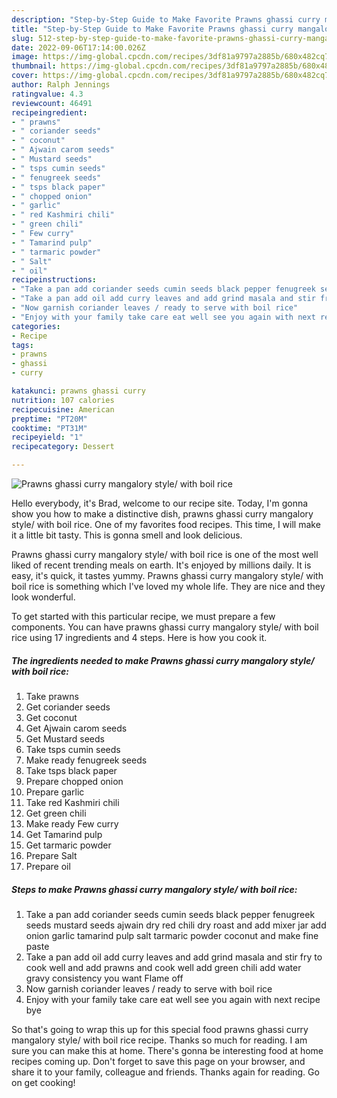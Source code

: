 ```yaml
---
description: "Step-by-Step Guide to Make Favorite Prawns ghassi curry mangalory style/ with boil rice"
title: "Step-by-Step Guide to Make Favorite Prawns ghassi curry mangalory style/ with boil rice"
slug: 512-step-by-step-guide-to-make-favorite-prawns-ghassi-curry-mangalory-style-with-boil-rice
date: 2022-09-06T17:14:00.026Z
image: https://img-global.cpcdn.com/recipes/3df81a9797a2885b/680x482cq70/prawns-ghassi-curry-mangalory-style-with-boil-rice-recipe-main-photo.jpg
thumbnail: https://img-global.cpcdn.com/recipes/3df81a9797a2885b/680x482cq70/prawns-ghassi-curry-mangalory-style-with-boil-rice-recipe-main-photo.jpg
cover: https://img-global.cpcdn.com/recipes/3df81a9797a2885b/680x482cq70/prawns-ghassi-curry-mangalory-style-with-boil-rice-recipe-main-photo.jpg
author: Ralph Jennings
ratingvalue: 4.3
reviewcount: 46491
recipeingredient:
- " prawns"
- " coriander seeds"
- " coconut"
- " Ajwain carom seeds"
- " Mustard seeds"
- " tsps cumin seeds"
- " fenugreek seeds"
- " tsps black paper"
- " chopped onion"
- " garlic"
- " red Kashmiri chili"
- " green chili"
- " Few curry"
- " Tamarind pulp"
- " tarmaric powder"
- " Salt"
- " oil"
recipeinstructions:
- "Take a pan add coriander seeds cumin seeds black pepper fenugreek seeds mustard seeds ajwain dry red chili dry roast and add mixer jar add onion garlic tamarind pulp salt tarmaric powder coconut and make fine paste"
- "Take a pan add oil add curry leaves and add grind masala and stir fry to cook well and add prawns and cook well add green chili add water gravy consistency you want Flame off"
- "Now garnish coriander leaves / ready to serve with boil rice"
- "Enjoy with your family take care eat well see you again with next recipe bye"
categories:
- Recipe
tags:
- prawns
- ghassi
- curry

katakunci: prawns ghassi curry 
nutrition: 107 calories
recipecuisine: American
preptime: "PT20M"
cooktime: "PT31M"
recipeyield: "1"
recipecategory: Dessert

---
```



![Prawns ghassi curry mangalory style/ with boil rice](https://img-global.cpcdn.com/recipes/3df81a9797a2885b/680x482cq70/prawns-ghassi-curry-mangalory-style-with-boil-rice-recipe-main-photo.jpg)

Hello everybody, it's Brad, welcome to our recipe site. Today, I'm gonna show you how to make a distinctive dish, prawns ghassi curry mangalory style/ with boil rice. One of my favorites food recipes. This time, I will make it a little bit tasty. This is gonna smell and look delicious.



Prawns ghassi curry mangalory style/ with boil rice is one of the most well liked of recent trending meals on earth. It's enjoyed by millions daily. It is easy, it's quick, it tastes yummy. Prawns ghassi curry mangalory style/ with boil rice is something which I've loved my whole life. They are nice and they look wonderful.


To get started with this particular recipe, we must prepare a few components. You can have prawns ghassi curry mangalory style/ with boil rice using 17 ingredients and 4 steps. Here is how you cook it.

<!--inarticleads1-->

##### The ingredients needed to make Prawns ghassi curry mangalory style/ with boil rice:

1. Take  prawns
1. Get  coriander seeds
1. Get  coconut
1. Get  Ajwain carom seeds
1. Get  Mustard seeds
1. Take  tsps cumin seeds
1. Make ready  fenugreek seeds
1. Take  tsps black paper
1. Prepare  chopped onion
1. Prepare  garlic
1. Take  red Kashmiri chili
1. Get  green chili
1. Make ready  Few curry
1. Get  Tamarind pulp
1. Get  tarmaric powder
1. Prepare  Salt
1. Prepare  oil




<!--inarticleads2-->

##### Steps to make Prawns ghassi curry mangalory style/ with boil rice:

1. Take a pan add coriander seeds cumin seeds black pepper fenugreek seeds mustard seeds ajwain dry red chili dry roast and add mixer jar add onion garlic tamarind pulp salt tarmaric powder coconut and make fine paste
1. Take a pan add oil add curry leaves and add grind masala and stir fry to cook well and add prawns and cook well add green chili add water gravy consistency you want Flame off
1. Now garnish coriander leaves / ready to serve with boil rice
1. Enjoy with your family take care eat well see you again with next recipe bye




So that's going to wrap this up for this special food prawns ghassi curry mangalory style/ with boil rice recipe. Thanks so much for reading. I am sure you can make this at home. There's gonna be interesting food at home recipes coming up. Don't forget to save this page on your browser, and share it to your family, colleague and friends. Thanks again for reading. Go on get cooking!
